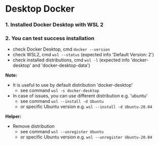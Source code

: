 # Desktop Docker

### 1. Installed Docker Desktop with WSL 2

### 2. You can test success installation
   - check Docker Desktop, cmd `docker --version`
   - check WSL2, cmd `wsl --status` (expected info 'Default Version: 2')
   - check installed distributions, cmd `wsl -l` (expected info 'docker-desktop' and 'docker-desktop-data')

**Note:**
  - It is useful to use by default distribution 'docker-desktop'
    - see command `wsl -s docker-desktop`
  - In case of issues, you can use different distribution e.g. 'ubuntu'
    - see command `wsl --install -d Ubuntu`
    - or specific Ubuntu version e.g. `wsl --install -d Ubuntu-20.04`

**Helper:**
  - Remove distribution
    - see command `wsl --unregister Ubuntu`
    - or specific Ubuntu version e.g. `wsl --unregister Ubuntu-20.04`
